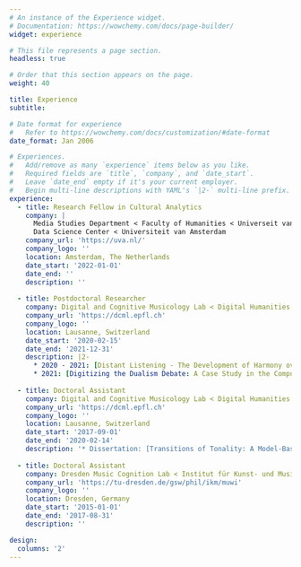 ```yaml
---
# An instance of the Experience widget.
# Documentation: https://wowchemy.com/docs/page-builder/
widget: experience

# This file represents a page section.
headless: true

# Order that this section appears on the page.
weight: 40

title: Experience
subtitle:

# Date format for experience
#   Refer to https://wowchemy.com/docs/customization/#date-format
date_format: Jan 2006

# Experiences.
#   Add/remove as many `experience` items below as you like.
#   Required fields are `title`, `company`, and `date_start`.
#   Leave `date_end` empty if it's your current employer.
#   Begin multi-line descriptions with YAML's `|2-` multi-line prefix.
experience:
  - title: Research Fellow in Cultural Analytics
    company: |
      Media Studies Department < Faculty of Humanities < Universeit van Amsterdam <br />
      Data Science Center < Universiteit van Amsterdam
    company_url: 'https://uva.nl/'
    company_logo: ''
    location: Amsterdam, The Netherlands
    date_start: '2022-01-01'
    date_end: ''
    description: ''
        
  - title: Postdoctoral Researcher
    company: Digital and Cognitive Musicology Lab < Digital Humanities Insitute < Collège des Humanités <  École Polytechnique Fédérale de Lausanne
    company_url: 'https://dcml.epfl.ch'
    company_logo: ''
    location: Lausanne, Switzerland
    date_start: '2020-02-15'
    date_end: '2021-12-31'
    description: |2-
      * 2020 - 2021: [Distant Listening - The Development of Harmony over Three Centuries (1700–2000)](https://www.epfl.ch/labs/dcml/projects/distant-listening/)
      * 2021: [Digitizing the Dualism Debate: A Case Study in the Computational Analysis of Historical Music Sources](http://dcmlab.github.io/ddd)
    
  - title: Doctoral Assistant
    company: Digital and Cognitive Musicology Lab < Digital Humanities Insitute < Collège des Humanités < École Polytechnique Fédérale de Lausanne
    company_url: 'https://dcml.epfl.ch'
    company_logo: ''
    location: Lausanne, Switzerland
    date_start: '2017-09-01'
    date_end: '2020-02-14'
    description: '* Dissertation: [Transitions of Tonality: A Model-Based Corpus Study](https://infoscience.epfl.ch/record/273178)'
  
  - title: Doctoral Assistant
    company: Dresden Music Cognition Lab < Institut für Kunst- und Musikwissenschaft < Technische Universität Dresden
    company_url: 'https://tu-dresden.de/gsw/phil/ikm/muwi'
    company_logo: ''
    location: Dresden, Germany
    date_start: '2015-01-01'
    date_end: '2017-08-31'
    description: ''

design:
  columns: '2'
---
```

